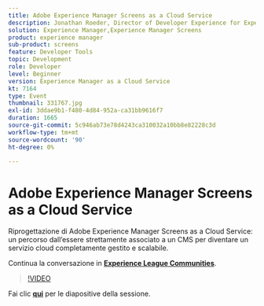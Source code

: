 ```yaml
---
title: Adobe Experience Manager Screens as a Cloud Service
description: Jonathan Roeder, Director of Developer Experience for Experience Cloud, parla degli ultimi aggiornamenti per sviluppatori disponibili in Adobe Experience Cloud. Questa sessione è stata distribuita come parte dell’evento Contenuto Adobe Developers Live.
solution: Experience Manager,Experience Manager Screens
product: experience manager
sub-product: screens
feature: Developer Tools
topic: Development
role: Developer
level: Beginner
version: Experience Manager as a Cloud Service
kt: 7164
type: Event
thumbnail: 331767.jpg
exl-id: 3ddae9b1-f480-4d84-952a-ca31bb9616f7
duration: 1665
source-git-commit: 5c946ab73e78d4243ca310032a10bb8e82228c3d
workflow-type: tm+mt
source-wordcount: '90'
ht-degree: 0%

---
```


# Adobe Experience Manager Screens as a Cloud Service

Riprogettazione di Adobe Experience Manager Screens as a Cloud Service: un percorso dall’essere strettamente associato a un CMS per diventare un servizio cloud completamente gestito e scalabile.

Continua la conversazione in **[Experience League Communities](https://adobe.ly/36Yd3v6)**.

>[!VIDEO](https://video.tv.adobe.com/v/331767/?quality=12&learn=on&hidetitle=true)

Fai clic **[qui](/help/adobe-developers-live/assets/screens-as-a-cloud-service.pdf)** per le diapositive della sessione.
